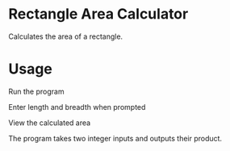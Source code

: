# Rectangle Area Calculator
Calculates the area of a rectangle.

# Usage
Run the program

Enter length and breadth when prompted

View the calculated area

The program takes two integer inputs and outputs their product.